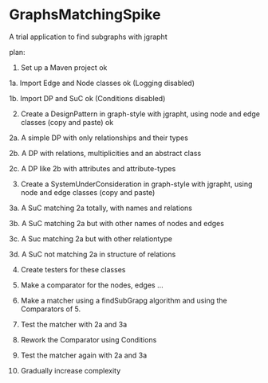 # GraphsMatchingSpike
A trial application to find subgraphs with jgrapht

plan:

1. Set up a Maven project ok

1a. Import Edge and Node classes ok (Logging disabled)

1b. Import DP and SuC ok (Conditions disabled)


2. Create a DesignPattern in graph-style with jgrapht, using node and edge classes (copy and paste) ok

2a. A simple DP with only relationships and their types

2b. A DP with relations, multiplicities and an abstract class

2c. A DP like 2b with attributes and attribute-types


3. Create a SystemUnderConsideration in graph-style with jgrapht, using node and edge classes (copy and paste)

3a. A SuC matching 2a totally, with names and relations

3b. A SuC matching 2a but with other names of nodes and edges

3c. A Suc matching 2a but with other relationtype

3d. A SuC not matching 2a in structure of relations


4. Create testers for these classes

5. Make a comparator for the nodes, edges ...

6. Make a matcher using a findSubGrapg algorithm and using the Comparators of 5.

7. Test the matcher with 2a and 3a

8. Rework the Comparator using Conditions

9. Test the matcher again with 2a and 3a

10. Gradually increase complexity